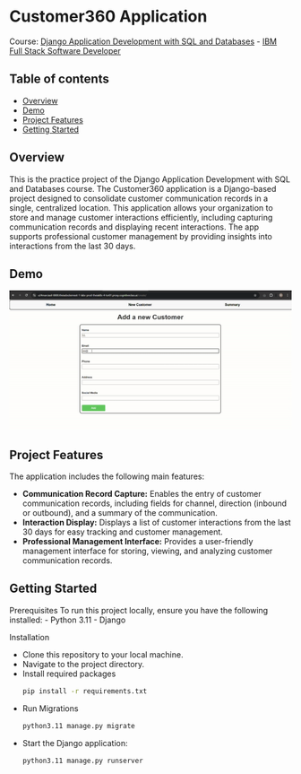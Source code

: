 # Customer360 Application

Course: [Django Application Development with SQL and Databases](https://www.coursera.org/learn/developing-applications-with-sql-databases-and-django?specialization=ibm-full-stack-cloud-developer) - [IBM Full Stack Software Developer](https://www.coursera.org/professional-certificates/ibm-full-stack-cloud-developer)

## Table of contents

- [Overview](#overview)
- [Demo](#demo)
- [Project Features](#project-features)
- [Getting Started](#getting-started)


## Overview
This is the practice project of the Django Application Development with SQL and Databases course. The Customer360 application is a Django-based project designed to consolidate customer communication records in a single, centralized location. This application allows your organization to store and manage customer interactions efficiently, including capturing communication records and displaying recent interactions. The app supports professional customer management by providing insights into interactions from the last 30 days.

## Demo
![Demo](./demo.gif)

## Project Features
The application includes the following main features:
  - **Communication Record Capture:** Enables the entry of customer communication records, including fields for channel, direction (inbound or outbound), and a summary of the communication.
  - **Interaction Display:** Displays a list of customer interactions from the last 30 days for easy tracking and customer management.
  - **Professional Management Interface:** Provides a user-friendly management interface for storing, viewing, and analyzing customer communication records.

## Getting Started
Prerequisites
  To run this project locally, ensure you have the following installed:
    - Python 3.11
    - Django

Installation
  - Clone this repository to your local machine. 
  - Navigate to the project directory.
  - Install required packages
    ``` bash
    pip install -r requirements.txt
    ```
  - Run Migrations
    ``` bash
    python3.11 manage.py migrate
    ```
  - Start the Django application:
    ``` bash
    python3.11 manage.py runserver
    ```
